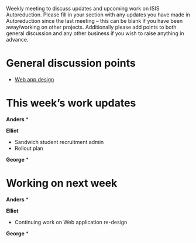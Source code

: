 Weekly meeting to discuss updates and upcoming work on ISIS Autoreduction.
Please fill in your section with any updates you have made in Autoreduction since the last meeting – this can be blank if you have been away/working on other projects. Additionally please add points to both general discussion and any other business if you wish to raise anything in advance. 

General discussion points
=========================
* [Web app design](https://github.com/ISISScientificComputing/autoreduce-documents/tree/master/mockups/webapp)

This week’s work updates
========================

**Anders**
* 

**Elliot**
* Sandwich student recruitment admin
* Rollout plan

**George**
* 

Working on next week
====================

**Anders**
* 

**Elliot**
* Continuing work on Web application re-design 

**George**
* 
